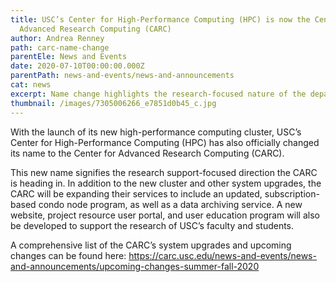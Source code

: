 ```yaml
---
title: USC’s Center for High-Performance Computing (HPC) is now the Center for
  Advanced Research Computing (CARC)
author: Andrea Renney
path: carc-name-change
parentEle: News and Events
date: 2020-07-10T00:00:00.000Z
parentPath: news-and-events/news-and-announcements
cat: news
excerpt: Name change highlights the research-focused nature of the department
thumbnail: /images/7305006266_e7851d0b45_c.jpg
---
```

With the launch of its new high-performance computing cluster, USC’s Center for High-Performance Computing (HPC) has also officially changed its name to the Center for Advanced Research Computing (CARC).

This new name signifies the research support-focused direction the CARC is heading in. In addition to the new cluster and other system upgrades, the CARC will be expanding their services to include an updated, subscription-based condo node program, as well as a data archiving service. A new website, project resource user portal, and user education program will also be developed to support the research of USC’s faculty and students.

A comprehensive list of the CARC’s system upgrades and upcoming changes can be found here: <https://carc.usc.edu/news-and-events/news-and-announcements/upcoming-changes-summer-fall-2020>
